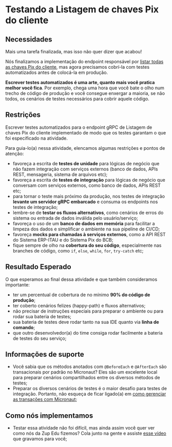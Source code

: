 # Testando a Listagem de chaves Pix do cliente

## Necessidades

Mais uma tarefa finalizada, mas isso não quer dizer que acabou!

Nós finalizamos a implementação do endpoint responsável por [listar todas as chaves Pix do cliente](021-listando-todas-as-chaves-pix-do-cliente.md), mas agora precisamos cobrí-la com testes automatizados antes de colocá-la em produção.

**Escrever testes automatizados é uma arte, quanto mais você pratica melhor você fica**. Por exemplo, chega uma hora que você bate o olho num trecho de código de produção e você consegue enxergar a maioria, se não todos, os cenários de testes necessários para cobrir aquele código.
   
## Restrições

Escrever testes automatizados para o endpoint gRPC de Listagem de chaves Pix do cliente implementado de modo que os testes garantam o que foi especificado na atividade.

Para guia-lo(a) nessa atividade, elencamos algumas restrições e pontos de atenção:

- favoreça a escrita de **testes de unidade** para lógicas de negócio que não fazem integração com serviços externos (banco de dados, APIs REST, mensageria, sistema de arquivos etc);
- favoreça a escrita de **testes de integração** para lógicas de negócio que conversam com serviços externos, como banco de dados, APIs REST etc;
- para tornar o teste mais próximo da produção, nos testes de integração **levante um servidor gRPC embarcado** e consuma os endpoints nos testes de integração;
- lembre-se de **testar os fluxos alternativos**, como cenários de erros do sistema ou entrada de dados inválida pelo usuário/serviço;
- favoreça o uso de um **banco de dados em memória** para facilitar a limpeza dos dados e simplificar o ambiente na sua pipeline de CI/CD;
- favoreça **mocks para chamadas à serviços externos**, como a API REST do Sistema ERP-ITAU e do Sistema Pix do BCB;
- fique sempre de olho na **cobertura do seu código**, especialmente nas branches de código, como `if`, `else`, `while`, `for`, `try-catch` etc;

## Resultado Esperado

O que esperamos ao final dessa atividade e que também consideramos importante:

- ter um percentual de cobertura de no mínimo **90% do código de produção**;
- ter coberto cenários felizes (happy-path) e fluxos alternativos;
- não precisar de instruções especiais para preparar o ambiente ou para rodar sua bateria de testes;
- sua bateria de testes deve rodar tanto na sua IDE quanto via **linha de comando**;
- que outro desenvolvedor(a) do time consiga rodar facilmente a bateria de testes do seu serviço;

## Informações de suporte

- Você sabia que os métodos anotados com `@BeforeEach` e `@AfterEach` são transacionais por padrão no Micronaut? Eles são um excelente local para preparar cenários compartilhados entre os diversos métodos de testes;
- Preparar os diversos cenários de testes é o maior desafio para testes de integração. Portanto, não esqueça de ficar ligado(a) em [como gerenciar as transações com Micronaut](https://micronaut-projects.github.io/micronaut-test/latest/guide/#_transaction_semantics);

## Como nós implementamos

- Testar essa atividade não foi difícil, mas ainda assim você quer ver como nós da Zup Edu fizemos? Cola junto na gente e assiste [esse vídeo](https://www.youtube.com/watch?v=ehMgmMtyPKQ) que gravamos para você;

